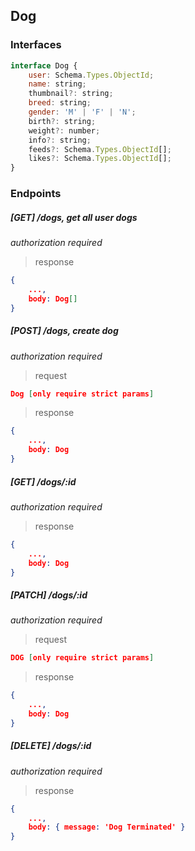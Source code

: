 ## Dog

### Interfaces

```javascript
interface Dog {
    user: Schema.Types.ObjectId;
    name: string;
    thumbnail?: string;
	breed: string;
	gender: 'M' | 'F' | 'N';
	birth?: string;
    weight?: number;
    info?: string;
	feeds?: Schema.Types.ObjectId[];
	likes?: Schema.Types.ObjectId[];
}
```

### Endpoints

##### [GET] /dogs, get all user dogs

*authorization required*

> response

```json
{
    ...,
    body: Dog[]
}
```

##### [POST] /dogs, create dog

*authorization required*

> request

```json
Dog [only require strict params]
```

> response

```json
{
    ...,
    body: Dog
}
```

##### [GET] /dogs/:id

*authorization required*

> response

```json
{
    ...,
    body: Dog
}
```

##### [PATCH] /dogs/:id

*authorization required*

> request

```json
DOG [only require strict params]
```

> response

```json
{
    ...,
    body: Dog
}
```

##### [DELETE] /dogs/:id

*authorization required*

> response

```json
{
    ...,
    body: { message: 'Dog Terminated' }
}
```

